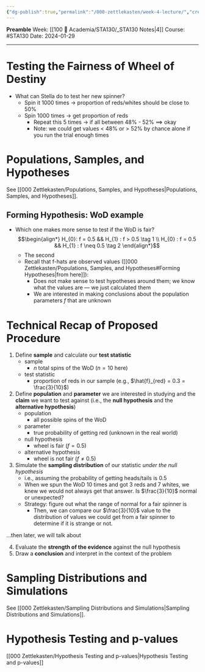 ```yaml
---
{"dg-publish":true,"permalink":"/000-zettlekasten/week-4-lecture/","created":"2024-01-29T13:20:59.753-05:00","updated":"2024-01-30T17:21:33.274-05:00"}
---
```


**Preamble**
Week: [[100 📒 Academia/STA130/_STA130 Notes\|4]]
Course: #STA130
Date: 2024-01-29

---
# Testing the Fairness of Wheel of Destiny

- What can Stella do to test her new spinner?
	- Spin it 1000 times → proportion of reds/whites should be close to 50%
	- Spin 1000 times → get proportion of reds
		- Repeat this 5 times → if all between 48% - 52% $\implies$ okay
		- Note: we could get values < 48% or > 52% by chance alone if you run the trial enough times

# Populations, Samples, and Hypotheses

See [[000 Zettlekasten/Populations, Samples, and Hypotheses\|Populations, Samples, and Hypotheses]].

## Forming Hypothesis: WoD example

- Which one makes more sense to test if the WoD is fair? $$\begin{align*} H_{0}: f = 0.5 && H_{1} : f > 0.5 \tag 1 \\ H_{0} : f = 0.5 && H_{1} : f \neq 0.5 \tag 2 \end{align*}$$
	- The second
	- Recall that f-hats are observed values ([[000 Zettlekasten/Populations, Samples, and Hypotheses#Forming Hypotheses\|from here]]):
		- Does not make sense to test hypotheses around them; we know what the values are — we just calculated them
		- We are interested in making conclusions about the population parameters $f$ that are unknown

# Technical Recap of Proposed Procedure

1. Define **sample** and calculate our **test statistic**
	- sample
		- $n$ total spins of the WoD ($n = 10$ here)
	- test statistic
		- proportion of reds in our sample (e.g., $\hat{f}_{red} = 0.3 = \frac{3}{10}$)
2. Define **population** and **parameter** we are interested in studying and the **claim** we want to test against (i.e., the **null hypothesis** and the **alternative hypothesis**)
	- population
		- all possible spins of the WoD
	- parameter
		- true probability of getting red (unknown in the real world)
	- null hypothesis
		- wheel is fair ($f = 0.5$)
	- alternative hypothesis
		- wheel is not fair ($f \neq  0.5$)
3. Simulate the **sampling distribution** of our statistic *under the null hypothesis*
	- i.e., assuming the probability of getting heads/tails is 0.5
	- When we spun the WoD 10 times and got 3 reds and 7 whites, we knew we would not always get that answer. Is $\frac{3}{10}$ normal or unexpected?
	- Strategy: figure out what the range of normal for a fair spinner is
		- Then, we can compare our $\frac{3}{10}$ value to the distribution of values we could get from a fair spinner to determine if it is strange or not.

…then later, we will talk about

4. Evaluate the **strength of the evidence** against the null hypothesis
5. Draw a **conclusion** and interpret in the context of the problem
# Sampling Distributions and Simulations

See [[000 Zettlekasten/Sampling Distributions and Simulations\|Sampling Distributions and Simulations]].

# Hypothesis Testing and p-values

[[000 Zettlekasten/Hypothesis Testing and p-values\|Hypothesis Testing and p-values]] 


